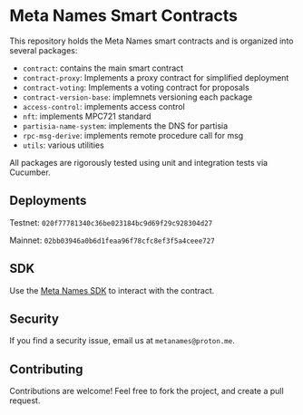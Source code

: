 # Meta Names Smart Contracts
This repository holds the Meta Names smart contracts and is organized into several packages:
- `contract`: contains the main smart contract
- `contract-proxy`: Implements a proxy contract for simplified deployment
- `contract-voting`: Implements a voting contract for proposals
- `contract-version-base`: implemnets versioning each package
- `access-control`: implements access control
- `nft`: implements MPC721 standard
- `partisia-name-system`: implements the DNS for partisia
- `rpc-msg-derive`: implements remote procedure call for msg
- `utils`: various utilities
 
All packages are rigorously tested using unit and integration tests via Cucumber.

## Deployments
Testnet: `020f77781340c36be023184bc9d69f29c928304d27`

Mainnet: `02bb03946a0b6d1feaa96f78cfc8ef3f5a4ceee727`

## SDK
Use the [Meta Names SDK](https://github.com/MetaNames/sdk) to interact with the contract.

## Security
If you find a security issue, email us at `metanames@proton.me`.

## Contributing
Contributions are welcome! Feel free to fork the project, and create a pull request.
